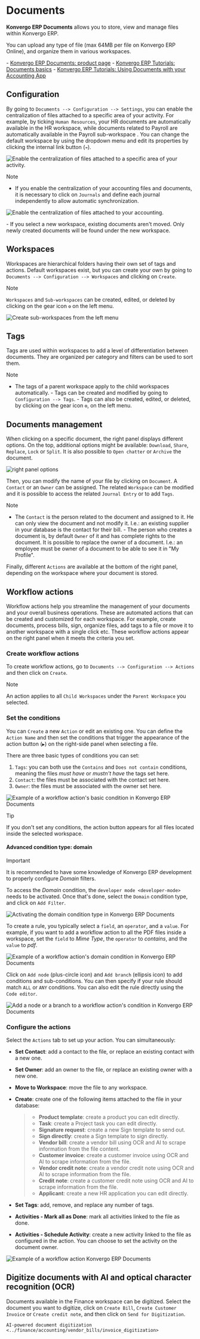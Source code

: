 # Documents

**Konvergo ERP Documents** allows you to store, view and manage files within
Konvergo ERP.

You can upload any type of file (max 64MB per file on Konvergo ERP Online), and
organize them in various workspaces.

<div class="seealso">

\- [Konvergo ERP Documents: product page](https://www.odoo.com/app/documents) -
[Konvergo ERP Tutorials: Documents
basics](https://www.odoo.com/slides/slide/documents-basics-674) - [Konvergo ERP
Tutorials: Using Documents with your Accounting
App](https://www.odoo.com/slides/slide/using-documents-with-your-accounting-app-675?fullscreen=1#)

</div>

## Configuration

By going to `Documents --> Configuration --> Settings`, you can enable
the centralization of files attached to a specific area of your
activity. For example, by ticking `Human Resources`, your HR documents
are automatically available in the HR workspace, while documents related
to Payroll are automatically available in the Payroll sub-workspace .
You can change the default workspace by using the dropdown menu and edit
its properties by clicking the internal link button (`➔`).

<img src="documents/files-centralization.png" class="align-center"
alt="Enable the centralization of files attached to a specific area of your activity." />

> [!NOTE]
> - If you enable the centralization of your accounting files and
> documents, it is necessary to click on `Journals` and define each
> journal independently to allow automatic synchronization.
>
> <img src="documents/accounting-files-centralization.png"
> class="align-center"
> alt="Enable the centralization of files attached to your accounting." />
>
> \- If you select a new workspace, existing documents aren't moved.
> Only newly created documents will be found under the new workspace.

## Workspaces

Workspaces are hierarchical folders having their own set of tags and
actions. Default workspaces exist, but you can create your own by going
to `Documents --> Configuration -->
Workspaces` and clicking on `Create`.

> [!NOTE]
> `Workspaces` and `Sub-workspaces` can be created, edited, or deleted
> by clicking on the gear icon `⚙` on the left menu.

<img src="documents/sub-workspaces-creation.png" class="align-center"
alt="Create sub-workspaces from the left menu" />

## Tags

Tags are used within workspaces to add a level of differentiation
between documents. They are organized per category and filters can be
used to sort them.

> [!NOTE]
> - The tags of a parent workspace apply to the child workspaces
> automatically. - Tags can be created and modified by going to
> `Configuration --> Tags`. - Tags can also be created, edited, or
> deleted, by clicking on the gear icon `⚙`, on the left menu.

## Documents management

When clicking on a specific document, the right panel displays different
options. On the top, additional options might be available: `Download`,
`Share`, `Replace`, `Lock` or `Split`. It is also possible to
`Open chatter` or `Archive` the document.

<img src="documents/right-panel-options.png" class="align-center"
alt="right panel options" />

Then, you can modify the name of your file by clicking on `Document`. A
`Contact` or an `Owner` can be assigned. The related `Workspace` can be
modified and it is possible to access the related `Journal Entry` or to
add `Tags`.

> [!NOTE]
> - The `Contact` is the person related to the document and assigned to
> it. He can only view the document and not modify it. I.e.: an existing
> supplier in your database is the contact for their bill. - The person
> who creates a document is, by default `Owner` of it and has complete
> rights to the document. It is possible to replace the owner of a
> document. I.e.: an employee must be owner of a document to be able to
> see it in "My Profile".

Finally, different `Actions` are available at the bottom of the right
panel, depending on the workspace where your document is stored.

## Workflow actions

Workflow actions help you streamline the management of your documents
and your overall business operations. These are automated actions that
can be created and customized for each workspace. For example, create
documents, process bills, sign, organize files, add tags to a file or
move it to another workspace with a single click etc. These workflow
actions appear on the right panel when it meets the criteria you set.

### Create workflow actions

To create workflow actions, go to
`Documents --> Configuration --> Actions` and then click on `Create`.

> [!NOTE]
> An action applies to all `Child Workspaces` under the
> `Parent Workspace` you selected.

### Set the conditions

You can `Create` a new `Action` or edit an existing one. You can define
the `Action Name` and then set the conditions that trigger the
appearance of the action button (`▶`) on the right-side panel when
selecting a file.

There are three basic types of conditions you can set:

1.  `Tags`: you can both use the `Contains` and `Does not contain`
    conditions, meaning the files *must have* or *mustn't have* the tags
    set here.
2.  `Contact`: the files must be associated with the contact set here.
3.  `Owner`: the files must be associated with the owner set here.

<img src="documents/basic-condition-example.png" class="align-center"
alt="Example of a workflow action&#39;s basic condition in Konvergo ERP Documents" />

> [!TIP]
> If you don't set any conditions, the action button appears for all
> files located inside the selected workspace.

#### Advanced condition type: domain

> [!IMPORTANT]
> It is recommended to have some knowledge of Konvergo ERP development to
> properly configure *Domain* filters.

To access the *Domain* condition, the `developer mode <developer-mode>`
needs to be activated. Once that's done, select the `Domain` condition
type, and click on `Add Filter`.

<img src="documents/activate-domain-condition.png" class="align-center"
alt="Activating the domain condition type in Konvergo ERP Documents" />

To create a rule, you typically select a `field`, an `operator`, and a
`value`. For example, if you want to add a workflow action to all the
PDF files inside a workspace, set the `field` to *Mime Type*, the
`operator` to *contains*, and the `value` to *pdf*.

<img src="documents/domain-condition-example.png" class="align-center"
alt="Example of a workflow action&#39;s domain condition in Konvergo ERP Documents" />

Click on `Add node` (plus-circle icon) and `Add branch` (ellipsis icon)
to add conditions and sub-conditions. You can then specify if your rule
should match `ALL` or `ANY` conditions. You can also edit the rule
directly using the `Code editor`.

<img src="documents/use-domain-condition.png" class="align-center"
alt="Add a node or a branch to a workflow action&#39;s condition in Konvergo ERP Documents" />

### Configure the actions

Select the `Actions` tab to set up your action. You can simultaneously:

- **Set Contact**: add a contact to the file, or replace an existing
  contact with a new one.

- **Set Owner**: add an owner to the file, or replace an existing owner
  with a new one.

- **Move to Workspace**: move the file to any workspace.

- **Create**: create one of the following items attached to the file in
  your database:

  > - **Product template**: create a product you can edit directly.
  > - **Task**: create a Project task you can edit directly.
  > - **Signature request**: create a new Sign template to send out.
  > - **Sign directly**: create a Sign template to sign directly.
  > - **Vendor bill**: create a vendor bill using OCR and AI to scrape
  >   information from the file content.
  > - **Customer invoice**: create a customer invoice using OCR and AI
  >   to scrape information from the file.
  > - **Vendor credit note**: create a vendor credit note using OCR and
  >   AI to scrape information from the file.
  > - **Credit note**: create a customer credit note using OCR and AI to
  >   scrape information from the file.
  > - **Applicant**: create a new HR application you can edit directly.

- **Set Tags**: add, remove, and replace any number of tags.

- **Activities - Mark all as Done**: mark all activities linked to the
  file as done.

- **Activities - Schedule Activity**: create a new activity linked to
  the file as configured in the action. You can choose to set the
  activity on the document owner.

<img src="documents/workflow-action-example.png" class="align-center"
alt="Example of a workflow action Konvergo ERP Documents" />

## Digitize documents with AI and optical character recognition (OCR)

Documents available in the Finance workspace can be digitized. Select
the document you want to digitize, click on `Create Bill`,
`Create Customer Invoice` or `Create credit note`, and then click on
`Send for Digitization`.

<div class="seealso">

`AI-powered document digitization <../finance/accounting/vendor_bills/invoice_digitization>`

</div>
